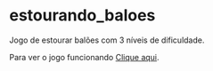 # estourando_baloes
Jogo de estourar balões com 3 níveis de dificuldade.

Para ver o jogo funcionando [Clique aqui](http:://guilhermesantoss.github.io/estourando_baloes/).

